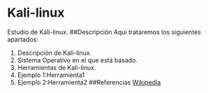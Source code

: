 # Kali-linux
Estudio de Kali-linux.
##Descripción
Aquí trataremos los siguientes apartados:
1. Descripción de Kali-linux.
2. Sistema Operativo en el que está basado.
3. Herramientas de Kali-linux.
4. Ejemplo 1:Herramienta1
5. Ejemplo 2:Herramienta2
##Referencias
[Wikipedia](https://es.wikipedia.org/wiki/Kali_Linux)
